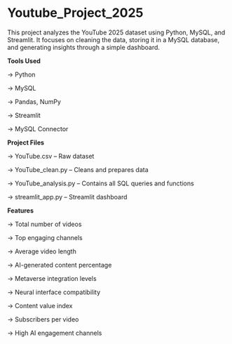 # Youtube_Project_2025

This project analyzes the YouTube 2025 dataset using Python, MySQL, and Streamlit. It focuses on cleaning the data, storing it in a MySQL database, and generating insights through a simple dashboard.

**Tools Used**

-> Python

-> MySQL

-> Pandas, NumPy

-> Streamlit

-> MySQL Connector

**Project Files**

-> YouTube.csv – Raw dataset

-> YouTube_clean.py – Cleans and prepares data

-> YouTube_analysis.py – Contains all SQL queries and functions

-> streamlit_app.py – Streamlit dashboard

**Features**

-> Total number of videos

-> Top engaging channels

-> Average video length

-> AI-generated content percentage

-> Metaverse integration levels

-> Neural interface compatibility

-> Content value index

-> Subscribers per video

-> High AI engagement channels
